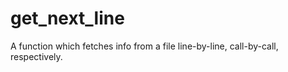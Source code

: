 # get_next_line
A function which fetches info from a file line-by-line, call-by-call, respectively.
